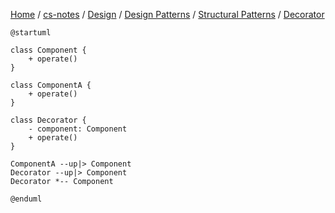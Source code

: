 [Home](https://mengxianbin.github.io) /
[cs-notes](https://mengxianbin.github.io/cs-notes/content) /
[Design](https://mengxianbin.github.io/cs-notes/content/Design) /
[Design Patterns](https://mengxianbin.github.io/cs-notes/content/Design/Design%20Patterns) /
[Structural Patterns](https://mengxianbin.github.io/cs-notes/content/Design/Design%20Patterns/Structural%20Patterns) /
[Decorator](https://mengxianbin.github.io/cs-notes/content/Design/Design%20Patterns/Structural%20Patterns/Decorator)

```puml
@startuml

class Component {
    + operate()
}

class ComponentA {
    + operate()
}

class Decorator {
    - component: Component
    + operate()
}

ComponentA --up|> Component
Decorator --up|> Component
Decorator *-- Component

@enduml
```
